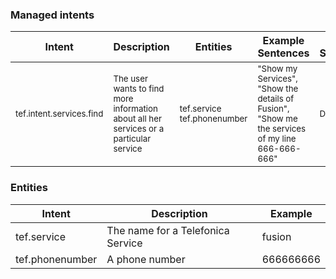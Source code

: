 ### Managed intents
 


| Intent | Description | Entities | Example Sentences | Detailed Sentences | Trained | Used by | FPA APIs
| --- | --- | --- | --- | --- | --- | --- | --- |
| <sub>tef.intent.services.find</sub> | <sub>The user wants to find more information about all her services or a particular service </sub> | <sub>tef.service tef.phonenumber </sub>| <sub>"Show my Services", "Show the details of Fusion", "Show me the services of my line 666-666-666"</sub> | <sub>Draft</sub> | <sub>NO</sub> | <sub>[YOTBOT-7](https://jirapdi.tid.es/browse/YOTBOT-7) [YOTBOT-8](https://jirapdi.tid.es/browse/YOTBOT-8)</sub> | <sub>[service](https://demo-pdb-web-01.tid.es/v1/ui/#!/default/app_get_user_services)</sub>
 
### Entities
 
| Intent | Description | Example |
| --- | --- | --- |
| tef.service | The name for a Telefonica Service | fusion |
| tef.phonenumber | A phone number | 666666666 |
